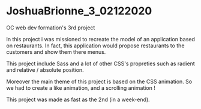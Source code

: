 # JoshuaBrionne_3_02122020
OC web dev formation's 3rd project


In this project i was missioned to recreate the model of an application based on restaurants.
In fact, this application would propose restaurants to the customers and show them there menus.

This project include Sass and a lot of other CSS's propreties such as radient and relative / absolute position.

Moreover the main theme of this project is based on the CSS animation. So we had to create a like animation, and a scrolling animation !

This project was made as fast as the 2nd (in a week-end).
